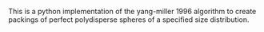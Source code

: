 This is a python implementation of the yang-miller 1996 algorithm to create packings of perfect polydisperse spheres of a specified size distribution. 
